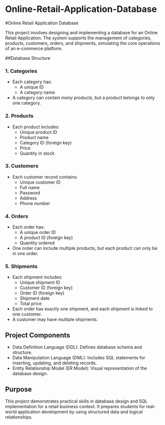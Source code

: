 # Online-Retail-Application-Database
 #Online Retail Application Database

This project involves designing and implementing a database for an Online Retail Application.
The system supports the management of categories, products, customers, orders, and shipments, simulating the core operations of an e-commerce platform.



 ##Database Structure

### 1. Categories
- Each category has:
  - A unique ID
  - A category name  
- A category can contain *many products*, but a product belongs to only one category.

### 2. Products
- Each product includes:
  - Unique product ID
  - Product name
  - Category ID (foreign key)
  - Price
  - Quantity in stock

### 3. Customers
- Each customer record contains:
  - Unique customer ID
  - Full name
  - Password
  - Address
  - Phone number

### 4. Orders
- Each order has:
  - A unique order ID
  - A product ID (foreign key)
  - Quantity ordered  
- One order can include multiple products, but each product can only be in one order.

### 5. Shipments
- Each shipment includes:
  - Unique shipment ID
  - Customer ID (foreign key)
  - Order ID (foreign key)
  - Shipment date
  - Total price  
- Each order has exactly one shipment, and each shipment is linked to one customer.  
- A customer may have multiple shipments.



## Project Components

- Data Definition Language (DDL): Defines database schema and structure.
- Data Manipulation Language (DML): Includes SQL statements for inserting, updating, and deleting records.
- Entity Relationship Model (ER Model): Visual representation of the database design.


## Purpose

This project demonstrates practical skills in database design and SQL implementation for a retail business context. 
It prepares students for real-world application development by using structured data and logical relationships.

